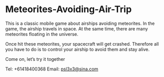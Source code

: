 # Meteorites-Avoiding-Air-Trip

This is a classic mobile game about airships avoiding meteorites. 
In the game, the airship travels in space. At the same time, there are many meteorites floating in the universe. 

Once hit these meteorites, your spacecraft will get crashed. Therefore all you have to do is to control your airship to avoid them and stay alive.

Come on, let’s try it together

Tel: +61418400368
Email:  psl3x3@sina.com
